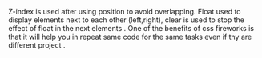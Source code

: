 Z-index is used after using position to avoid overlapping.
Float used to display elements next to each other (left,right), clear is used to stop the effect of float in the next elements .
One of the benefits of css fireworks is that it will help you in repeat same code for the same tasks even if thy are different project .


